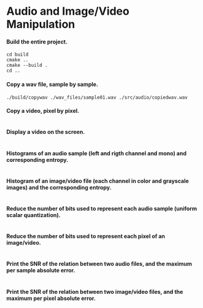 # Audio and Image/Video Manipulation

#### Build the entire project.
```
cd build
cmake ..
cmake --build .
cd ..
```

#### Copy a wav file, sample by sample. 
``` 
./build/copywav ./wav_files/sample01.wav ./src/audio/copiedwav.wav
```

#### Copy a video, pixel by pixel.
```

```

#### Display a video on the screen.
```

```

#### Histograms of an audio sample (left and rigth channel and mono) and corresponding entropy.
```

```

#### Histogram of an image/video file (each channel in color and grayscale images) and the corresponding entropy.
```

```

#### Reduce the number of bits used to represent each audio sample (uniform scalar quantization).
```

```

#### Reduce the number of bits used to represent each pixel of an image/video.
```

```

#### Print the SNR of the relation between two audio files, and the maximum per sample absolute error.
```

```

#### Print the SNR of the relation between two image/video files, and the maximum per pixel absolute error.
```

```
